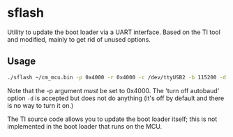 # sflash
Utility to update the boot loader via a UART interface. Based on the TI tool and modified, mainly to get rid of unused options.

## Usage
```bash
./sflash ~/cm_mcu.bin -p 0x4000 -r 0x4000 -c /dev/ttyUSB2 -b 115200 -d -s 252
```

Note that the -p argument _must_ be set to 0x4000. The 'turn off autobaud' option `-d` is accepted but does not do anything (it's off by default and there is no way to turn it on.)

The TI source code allows you to update the boot loader itself; this is not implemented in the boot loader that runs on the MCU.
